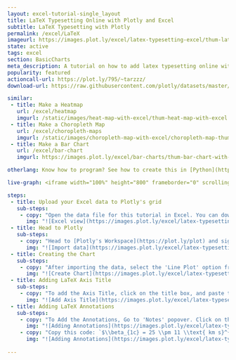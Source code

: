 ```yaml
---
layout: excel-tutorial-single_layout
title: LaTeX Typesetting Online with Plotly and Excel
subtitle: LaTeX Typesetting with Plotly
permalink: /excel/LaTeX
imageurl: https://images.plot.ly/excel/latex-typesetting-excel/thum-latex-typesetting-in-excel.jpg
state: active
tags: excel
section: BasicCharts
meta_description: A tutorial on how to add latex typesetting online with Excel.
popularity: featured
actioncall-url: https://plot.ly/795/~tarzzz/
download-url: https://raw.githubusercontent.com/plotly/datasets/master/latex-typesetting-with-excel.csv

similar:
 - title: Make a Heatmap
   url: /excel/heatmap
   imgurl: /static/images/heat-map-with-excel/thum-heat-map-with-excel.png
 - title: Make a Choropleth Map
   url: /excel/choropleth-maps
   imgurl: /static/images/choropleth-map-with-excel/choropleth-map-thumb.png
 - title: Make a Bar Chart
   url: /excel/bar-chart
   imgurl: https://images.plot.ly/excel/bar-charts/thum-bar-chart-with-excel.png

otherlang: Know how to program? See how to create this in [Python](https://plot.ly/python/LaTeX/) or [R](https://plot.ly/r/LaTeX/).

live-graph: <iframe width="100%" height="800" frameborder="0" scrolling="no" src="https://plot.ly/~tarzzz/813.embed"></iframe>

steps:
 - title: Upload your Excel data to Plotly's grid
   sub-steps:
    - copy: "Open the data file for this tutorial in Excel. You can download the file here in [CSV format](https://raw.githubusercontent.com/plotly/datasets/master/latex-typesetting-with-excel.csv)"
      img: "![Excel view](https://images.plot.ly/excel/latex-typesetting-excel/excel-data.jpg)"
 - title: Head to Plotly
   sub-steps:
    - copy: "Head to [Plotly's Workspace](https://plot.ly/plot) and sign into your free Plotly account. Go to 'Import', click 'Upload a file', then choose your Excel file to upload. Your Excel file will now open in Plotly's grid. For more about Plotly's grid, see [this tutorial](/add-data-to-the-plotly-grid/)"
      img: "![Import data](https://images.plot.ly/excel/latex-typesetting-excel/import-data.jpg)"
 - title: Creating the Chart
   sub-steps:
    - copy: "After importing the data, select the 'Line Plot' option from 'Choose Plot Type' dropdown. Set the data shape as shown in figure below, and click on 'Line Chart' button to create the chart."
      img: "![Create Chart](https://images.plot.ly/excel/latex-typesetting-excel/create-chart.jpg)"
 - title: Adding LaTeX Axis Title
   sub-steps:
    - copy: "To add the Axis Title, click on the title box, and paste this LaTeX Code: `$\\sqrt{(n_\\text{c}(t|{T_\\text{early}}))}$` in the text box."
      img: "![Add Axis Title](https://images.plot.ly/excel/latex-typesetting-excel/adding-x-axis-title1.gif)"
 - title: Adding LaTeX Annotations
   sub-steps:
    - copy: "To Add the Annotations, Go to 'Notes' popover. Click on the '+' button to create a new annotation box in the chart. We can also modify the properties of the annotations box (like position, font etc.) from the 'Text' tab."
      img: "![Adding Annotations](https://images.plot.ly/excel/latex-typesetting-excel/adding-annotations.jpg)"
    - copy: "Copy this code: `$\\beta_{1c} = 25 \\pm 11 \\text{ km s}^{-1}$` to the annotation text box, and hit enter to render the LaTeX text in the annotations, as shown in figure below."
      img: "![Adding Annotations](https://images.plot.ly/excel/latex-typesetting-excel/adding-annotations.gif)"
   
---
```

